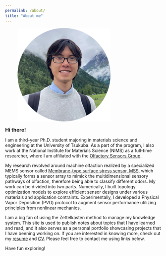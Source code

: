```yaml
---
permalink: /about/
title: "About me"
---
```


<figure style="width: 300px" class="align-center">
  <img src="/assets/images/bio-photo-1.png" alt="Me.">
</figure>

<strong style="font-size: 1.15em;">Hi there!</strong>

I am a third-year Ph.D. student majoring in materials science and engineering at the University of Tsukuba. As a part of the program, I also work at the National Institute for Materials Science (NIMS) as a full-time researcher, where I am affiliated with the [Olfactory Sensors Group](http://y-genki.net/).

My research revolved around machine olfaction realized by a specialized MEMS sensor called [Membrane-type surface stress sensor, MSS](https://mss-sensor.com/), which typically forms a sensor array to mimick the multidimensional sensory pathways of olfaction, therefore being able to classify different odors. My work can be divided into two parts. Numerically, I built topology optimization models to explore efficient sensor designs under various materials and application contraints. Experimentally, I developed a Physical Vapor Deposition (PVD) protocol to augment sensor performance utilizing principles from nonlinear mechanics.

I am a big fan of using the Zettelkasten method to manage my knowledge system. This site is used to publish notes about topics that I have learned and read, and it also serves as a personal portfolio showcasing projects that I have beening working on. If you are interested in knowing more, check out my [resume](/assets/pdfs/Resume.pdf) and [CV](/assets/pdfs/CV.pdf). Please feel free to contact me using links below.

Have fun exploring!
